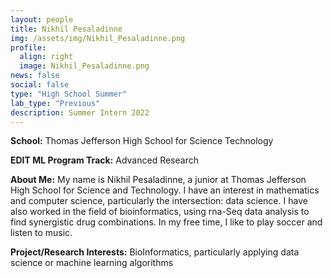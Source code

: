 ```yaml
---
layout: people
title: Nikhil Pesaladinne
img: /assets/img/Nikhil_Pesaladinne.png
profile:
  align: right
  image: Nikhil_Pesaladinne.png
news: false
social: false
type: "High School Summer"
lab_type: "Previous"
description: Summer Intern 2022
---
```


**School:** Thomas Jefferson High School for Science Technology

**EDIT ML Program Track:**
Advanced Research

**About Me:**
My name is Nikhil Pesaladinne, a junior at Thomas Jefferson High School for Science and Technology. I have an interest in mathematics and computer science, particularly the intersection: data science. I have also worked in the field of bioinformatics, using rna-Seq data analysis to find synergistic drug combinations. In my free time, I like to play soccer and listen to music.

**Project/Research Interests:**
BioInformatics, particularly applying data science or machine learning algorithms
